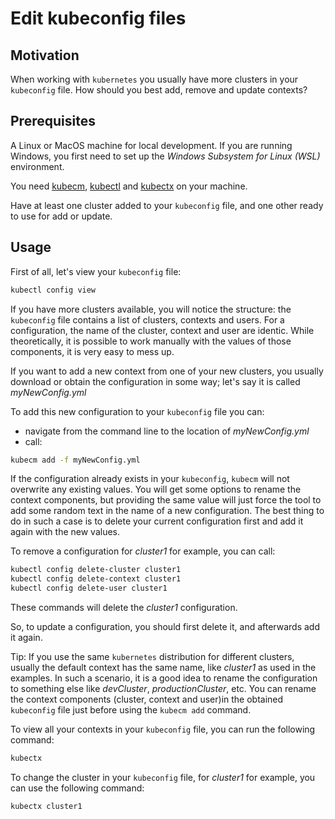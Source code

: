 # Edit kubeconfig files

## Motivation

When working with `kubernetes` you usually have more clusters in your `kubeconfig` file. How should you best add, remove and update contexts?

## Prerequisites

A Linux or MacOS machine for local development. If you are running Windows, you first need to set up the *Windows Subsystem for Linux (WSL)* environment.

You need [kubecm](https://kubecm.cloud/), [kubectl](https://kubernetes.io/docs/reference/kubectl/) and [kubectx](https://github.com/ahmetb/kubectx) on your machine.

Have at least one cluster added to your `kubeconfig` file, and one other ready to use for add or update.

## Usage

First of all, let's view your `kubeconfig` file:
```sh
kubectl config view
```

If you have more clusters available, you will notice the structure: the `kubeconfig` file contains a list of clusters, contexts and users. For a configuration, the name of the cluster, context and user are identic. While theoretically, it is possible to work manually with the values of those components, it is very easy to mess up.

If you want to add a new context from one of your new clusters, you usually download or obtain the configuration in some way; let's say it is called *myNewConfig.yml*

To add this new configuration to your `kubeconfig` file you can:
- navigate from the command line to the location of *myNewConfig.yml*
- call:
```sh
kubecm add -f myNewConfig.yml
```

If the configuration already exists in your `kubeconfig`, `kubecm` will not overwrite any existing values. You will get some options to rename the context components, but providing the same value will just force the tool to add some random text in the name of a new configuration. The best thing to do in such a case is to delete your current configuration first and add it again with the new values.

To remove a configuration for *cluster1* for example, you can call:
```sh
kubectl config delete-cluster cluster1
kubectl config delete-context cluster1
kubectl config delete-user cluster1
```

These commands will delete the *cluster1* configuration.

So, to update a configuration, you should first delete it, and afterwards add it again.

Tip: If you use the same `kubernetes` distribution for different clusters, usually the default context has the same name, like *cluster1* as used in the examples. In such a scenario, it is a good idea to rename the configuration to something else like *devCluster*, *productionCluster*, etc. You can rename the context components (cluster, context and user)in the obtained `kubeconfig` file just before using the `kubecm add` command.

To view all your contexts in your `kubeconfig` file, you can run the following command:
```sh
kubectx
```

To change the cluster in your `kubeconfig` file, for *cluster1* for example, you can use the following command:
```sh
kubectx cluster1
```
